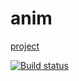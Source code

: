 # anim

[project](https://Dzuba110729.github.io/ahj-anim/)

[![Build status](https://ci.appveyor.com/api/projects/status/3jsbenm5kw7bqjsu/branch/master?svg=true)](https://ci.appveyor.com/project/Dzuba110729/ahj-anim)

